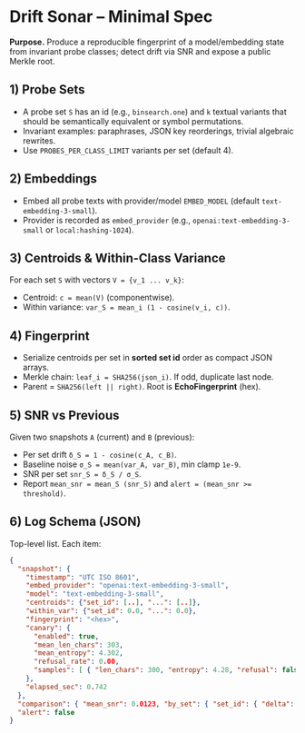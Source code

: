 # Drift Sonar – Minimal Spec

**Purpose.** Produce a reproducible fingerprint of a model/embedding state from
invariant probe classes; detect drift via SNR and expose a public Merkle root.

## 1) Probe Sets
- A probe set `S` has an id (e.g., `binsearch.one`) and `k` textual variants that
  should be semantically equivalent or symbol permutations.
- Invariant examples: paraphrases, JSON key reorderings, trivial algebraic rewrites.
- Use `PROBES_PER_CLASS_LIMIT` variants per set (default 4).

## 2) Embeddings
- Embed all probe texts with provider/model `EMBED_MODEL` (default `text-embedding-3-small`).
- Provider is recorded as `embed_provider` (e.g., `openai:text-embedding-3-small` or `local:hashing-1024`).

## 3) Centroids & Within-Class Variance
For each set `S` with vectors `V = {v_1 ... v_k}`:
- Centroid: `c = mean(V)` (componentwise).
- Within variance: `var_S = mean_i (1 - cosine(v_i, c))`.

## 4) Fingerprint
- Serialize centroids per set in **sorted set id** order as compact JSON arrays.
- Merkle chain: `leaf_i = SHA256(json_i)`. If odd, duplicate last node.
- Parent = `SHA256(left || right)`. Root is **EchoFingerprint** (hex).

## 5) SNR vs Previous
Given two snapshots `A` (current) and `B` (previous):
- Per set drift `δ_S = 1 - cosine(c_A, c_B)`.
- Baseline noise `σ_S = mean(var_A, var_B)`, min clamp `1e-9`.
- SNR per set `snr_S = δ_S / σ_S`.
- Report `mean_snr = mean_S (snr_S)` and `alert = (mean_snr >= threshold)`.

## 6) Log Schema (JSON)
Top-level list. Each item:
```json
{
  "snapshot": {
    "timestamp": "UTC ISO 8601",
    "embed_provider": "openai:text-embedding-3-small",
    "model": "text-embedding-3-small",
    "centroids": {"set_id": [..], "...": [..]},
    "within_var": {"set_id": 0.0, "...": 0.0},
    "fingerprint": "<hex>",
    "canary": {
      "enabled": true,
      "mean_len_chars": 303,
      "mean_entropy": 4.302,
      "refusal_rate": 0.00,
      "samples": [ { "len_chars": 300, "entropy": 4.28, "refusal": false }, ... ]
    },
    "elapsed_sec": 0.742
  },
  "comparison": { "mean_snr": 0.0123, "by_set": { "set_id": { "delta": 0.001, "baseline_var": 0.08, "snr": 0.013 } } },
  "alert": false
}
